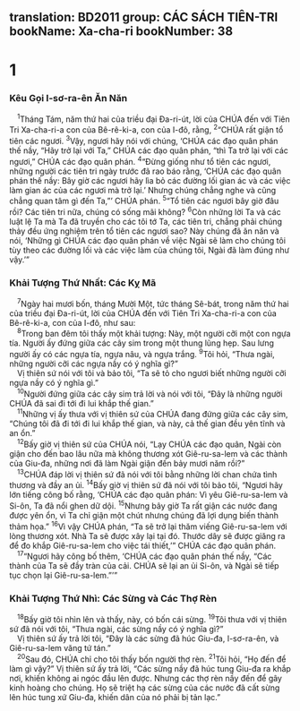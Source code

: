 translation: BD2011
group: CÁC SÁCH TIÊN-TRI
bookName: Xa-cha-ri 
bookNumber: 38
-------

<div class="title"><h1>1</h1><h3>Kêu Gọi I-sơ-ra-ên Ăn Năn</h3></div>
<span class="verse xa_1_1"> <sup>1</sup>Tháng Tám, năm thứ hai của triều đại Ða-ri-út, lời của CHÚA đến với Tiên Tri Xa-cha-ri-a con của Bê-rê-ki-a, con của I-đô, rằng, </span>
<span class="verse xa_1_2"><sup>2</sup>“CHÚA rất giận tổ tiên các ngươi. </span>
<span class="verse xa_1_3"><sup>3</sup>Vậy, ngươi hãy nói với chúng, ‘CHÚA các đạo quân phán thế nầy, “Hãy trở lại với Ta,” CHÚA các đạo quân phán, “thì Ta trở lại với các ngươi,” CHÚA các đạo quân phán. </span>
<span class="verse xa_1_4"><sup>4</sup>“Ðừng giống như tổ tiên các ngươi, những người các tiên tri ngày trước đã rao báo rằng, ‘CHÚA các đạo quân phán thế nầy: Bây giờ các ngươi hãy lìa bỏ các đường lối gian ác và các việc làm gian ác của các ngươi mà trở lại.’ Nhưng chúng chẳng nghe và cũng chẳng quan tâm gì đến Ta,”’ CHÚA phán. </span>
<span class="verse xa_1_5"><sup>5</sup>“Tổ tiên các ngươi bây giờ đâu rồi? Các tiên tri nữa, chúng có sống mãi không? </span>
<span class="verse xa_1_6"><sup>6</sup>Còn những lời Ta và các luật lệ Ta mà Ta đã truyền cho các tôi tớ Ta, các tiên tri, chẳng phải chúng thảy đều ứng nghiệm trên tổ tiên các ngươi sao? Này chúng đã ăn năn và nói, ‘Những gì CHÚA các đạo quân phán về việc Ngài sẽ làm cho chúng tôi tùy theo các đường lối và các việc làm của chúng tôi, Ngài đã làm đúng như vậy.’”<br/></span>
<div class="title"><h3>Khải Tượng Thứ Nhất: Các Kỵ Mã</h3></div>
<span class="verse xa_1_7"> <sup>7</sup>Ngày hai mươi bốn, tháng Mười Một, tức tháng Sê-bát, trong năm thứ hai của triều đại Ða-ri-út, lời của CHÚA đến với Tiên Tri Xa-cha-ri-a con của Bê-rê-ki-a, con của I-đô, như sau: <br/></span>
<span class="verse xa_1_8"> <sup>8</sup>Trong ban đêm tôi thấy một khải tượng: Này, một người cỡi một con ngựa tía. Người ấy đứng giữa các cây sim trong một thung lũng hẹp. Sau lưng người ấy có các ngựa tía, ngựa nâu, và ngựa trắng. </span>
<span class="verse xa_1_9"><sup>9</sup>Tôi hỏi, “Thưa ngài, những người cỡi các ngựa nầy có ý nghĩa gì?”<br/> Vị thiên sứ nói với tôi và bảo tôi, “Ta sẽ tỏ cho ngươi biết những người cỡi ngựa nầy có ý nghĩa gì.”<br/></span>
<span class="verse xa_1_10"> <sup>10</sup>Người đứng giữa các cây sim trả lời và nói với tôi, “Ðây là những người CHÚA đã sai đi tới đi lui khắp thế gian.”<br/></span>
<span class="verse xa_1_11"> <sup>11</sup>Những vị ấy thưa với vị thiên sứ của CHÚA đang đứng giữa các cây sim, “Chúng tôi đã đi tới đi lui khắp thế gian, và này, cả thế gian đều yên tĩnh và an ổn.”<br/></span>
<span class="verse xa_1_12"> <sup>12</sup>Bấy giờ vị thiên sứ của CHÚA nói, “Lạy CHÚA các đạo quân, Ngài còn giận cho đến bao lâu nữa mà không thương xót Giê-ru-sa-lem và các thành của Giu-đa, những nơi đã làm Ngài giận đến bảy mươi năm rồi?”<br/></span>
<span class="verse xa_1_13"> <sup>13</sup>CHÚA đáp lời vị thiên sứ đã nói với tôi bằng những lời chan chứa tình thương và đầy an ủi. </span>
<span class="verse xa_1_14"><sup>14</sup>Bấy giờ vị thiên sứ đã nói với tôi bảo tôi, “Ngươi hãy lớn tiếng công bố rằng, ‘CHÚA các đạo quân phán: Vì yêu Giê-ru-sa-lem và Si-ôn, Ta đã nổi ghen dữ dội. </span>
<span class="verse xa_1_15"><sup>15</sup>Nhưng bây giờ Ta rất giận các nước đang được yên ổn, vì Ta chỉ giận một chút nhưng chúng đã lợi dụng biến thành thảm họa.” </span>
<span class="verse xa_1_16"><sup>16</sup>Vì vậy CHÚA phán, “Ta sẽ trở lại thăm viếng Giê-ru-sa-lem với lòng thương xót. Nhà Ta sẽ được xây lại tại đó. Thước dây sẽ được giăng ra để đo khắp Giê-ru-sa-lem cho việc tái thiết,’” CHÚA các đạo quân phán.<br/></span>
<span class="verse xa_1_17"> <sup>17</sup>“Ngươi hãy công bố thêm, ‘CHÚA các đạo quân phán thế nầy, “Các thành của Ta sẽ đầy tràn của cải. CHÚA sẽ lại an ủi Si-ôn, và Ngài sẽ tiếp tục chọn lại Giê-ru-sa-lem.”’”<br/></span>
<div class="title"><h3>Khải Tượng Thứ Nhì: Các Sừng và Các Thợ Rèn</h3></div>
<span class="verse xa_1_18"> <sup>18</sup>Bấy giờ tôi nhìn lên và thấy, này, có bốn cái sừng. </span>
<span class="verse xa_1_19"><sup>19</sup>Tôi thưa với vị thiên sứ đã nói với tôi, “Thưa ngài, các sừng nầy có ý nghĩa gì?”<br/> Vị thiên sứ ấy trả lời tôi, “Ðây là các sừng đã húc Giu-đa, I-sơ-ra-ên, và Giê-ru-sa-lem văng tứ tán.”<br/></span>
<span class="verse xa_1_20"> <sup>20</sup>Sau đó, CHÚA chỉ cho tôi thấy bốn người thợ rèn. </span>
<span class="verse xa_1_21"><sup>21</sup>Tôi hỏi, “Họ đến để làm gì vậy?” Vị thiên sứ ấy trả lời, “Các sừng nầy đã húc tung Giu-đa ra khắp nơi, khiến không ai ngóc đầu lên được. Nhưng các thợ rèn nầy đến để gây kinh hoàng cho chúng. Họ sẽ triệt hạ các sừng của các nước đã cất sừng lên húc tung xứ Giu-đa, khiến dân của nó phải bị tản lạc.”<br/></span>
